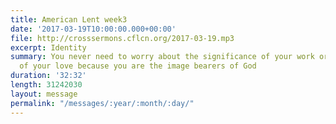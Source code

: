 ```yaml
---
title: American Lent week3
date: '2017-03-19T10:00:00.000+00:00'
file: http://crosssermons.cflcn.org/2017-03-19.mp3
excerpt: Identity
summary: You never need to worry about the significance of your work or the power
  of your love because you are the image bearers of God
duration: '32:32'
length: 31242030
layout: message
permalink: "/messages/:year/:month/:day/"
---
```


